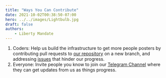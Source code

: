 ```yaml
---
title: "Ways You Can Contribute"
date: 2021-10-02T00:38:50-07:00
hero: ../../images/Lightbulb.jpg
draft: false
authors:
    - Liberty Mandate
---
```


1. Coders: Help us build the infrastructure to get more people posters by contributing pull requests to [our repository](https://github.com/alexstouffer/LibertyMandate) on a new branch, and addressing [issues](https://github.com/alexstouffer/LibertyMandate/issues) that hinder our progress.
2. Everyone: Invite people you know to join our [Telegram Channel](https://t.me/SoCalMandateProtest) where they can get updates from us as things progress.